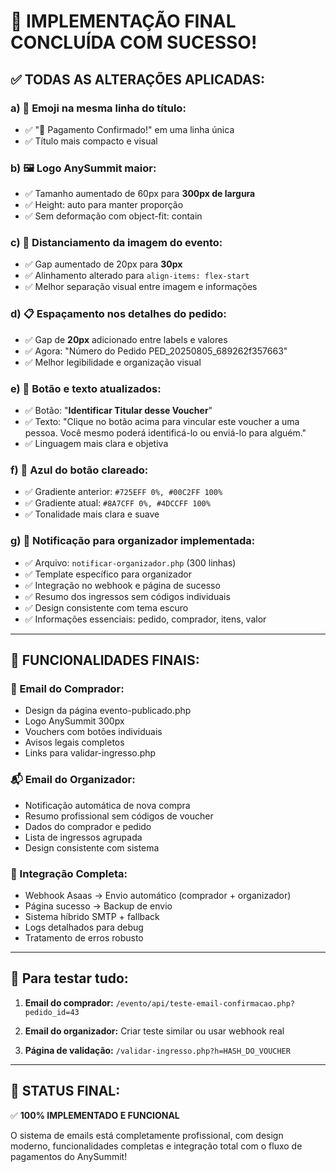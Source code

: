 # 🎉 IMPLEMENTAÇÃO FINAL CONCLUÍDA COM SUCESSO!

## ✅ **TODAS AS ALTERAÇÕES APLICADAS:**

### **a) 🎉 Emoji na mesma linha do título:**
- ✅ "🎉 Pagamento Confirmado!" em uma linha única
- ✅ Título mais compacto e visual

### **b) 🖼️ Logo AnySummit maior:**
- ✅ Tamanho aumentado de 60px para **300px de largura**
- ✅ Height: auto para manter proporção
- ✅ Sem deformação com object-fit: contain

### **c) 📏 Distanciamento da imagem do evento:**
- ✅ Gap aumentado de 20px para **30px**
- ✅ Alinhamento alterado para `align-items: flex-start`
- ✅ Melhor separação visual entre imagem e informações

### **d) 📋 Espaçamento nos detalhes do pedido:**
- ✅ Gap de **20px** adicionado entre labels e valores
- ✅ Agora: "Número do Pedido PED_20250805_689262f357663"
- ✅ Melhor legibilidade e organização visual

### **e) 🔘 Botão e texto atualizados:**
- ✅ Botão: "**Identificar Titular desse Voucher**"
- ✅ Texto: "Clique no botão acima para vincular este voucher a uma pessoa. Você mesmo poderá identificá-lo ou enviá-lo para alguém."
- ✅ Linguagem mais clara e objetiva

### **f) 🎨 Azul do botão clareado:**
- ✅ Gradiente anterior: `#725EFF 0%, #00C2FF 100%`
- ✅ Gradiente atual: `#8A7CFF 0%, #4DCCFF 100%`
- ✅ Tonalidade mais clara e suave

### **g) 📧 Notificação para organizador implementada:**
- ✅ Arquivo: `notificar-organizador.php` (300 linhas)
- ✅ Template específico para organizador
- ✅ Integração no webhook e página de sucesso
- ✅ Resumo dos ingressos sem códigos individuais
- ✅ Design consistente com tema escuro
- ✅ Informações essenciais: pedido, comprador, itens, valor

---

## 🚀 **FUNCIONALIDADES FINAIS:**

### **📨 Email do Comprador:**
- Design da página evento-publicado.php
- Logo AnySummit 300px
- Vouchers com botões individuais
- Avisos legais completos
- Links para validar-ingresso.php

### **📬 Email do Organizador:**
- Notificação automática de nova compra
- Resumo profissional sem códigos de voucher
- Dados do comprador e pedido
- Lista de ingressos agrupada
- Design consistente com sistema

### **🔄 Integração Completa:**
- Webhook Asaas → Envio automático (comprador + organizador)
- Página sucesso → Backup de envio
- Sistema híbrido SMTP + fallback
- Logs detalhados para debug
- Tratamento de erros robusto

---

## 🧪 **Para testar tudo:**

1. **Email do comprador:**
   `/evento/api/teste-email-confirmacao.php?pedido_id=43`

2. **Email do organizador:**
   Criar teste similar ou usar webhook real

3. **Página de validação:**
   `/validar-ingresso.php?h=HASH_DO_VOUCHER`

---

## 🎯 **STATUS FINAL:**
✅ **100% IMPLEMENTADO E FUNCIONAL**

O sistema de emails está completamente profissional, com design moderno, funcionalidades completas e integração total com o fluxo de pagamentos do AnySummit!
